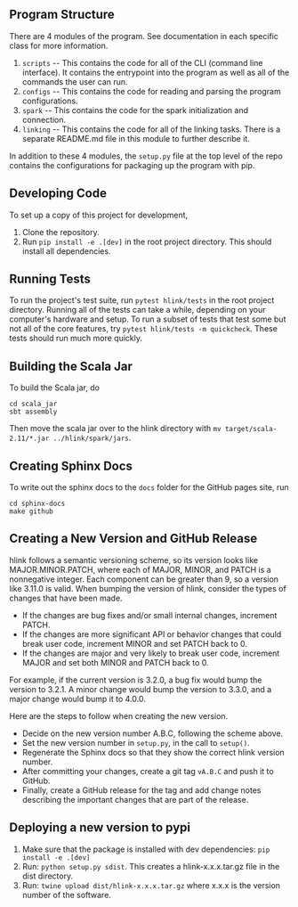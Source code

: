 
## Program Structure

There are 4 modules of the program. See documentation in each specific class for more information.

1) `scripts` -- This contains the code for all of the CLI (command line interface). It contains the entrypoint into the program as well as all of the commands the user can run. 
2) `configs` -- This contains the code for reading and parsing the program configurations.
3) `spark` -- This contains the code for the spark initialization and connection.
4) `linking` -- This contains the code for all of the linking tasks. There is a separate README.md file in this module to further describe it.

In addition to these 4 modules, the `setup.py` file at the top level of the repo contains the configurations for packaging up the program with pip.

## Developing Code
To set up a copy of this project for development,

1. Clone the repository.
2. Run `pip install -e .[dev]` in the root project directory. This should install all dependencies.

## Running Tests

To run the project's test suite, run `pytest hlink/tests` in the root project directory. Running all of the tests
can take a while, depending on your computer's hardware and setup. To run a subset of tests that test some but not
all of the core features, try `pytest hlink/tests -m quickcheck`. These tests should run much more quickly.

## Building the Scala Jar

To build the Scala jar, do

```
cd scala_jar
sbt assembly
```

Then move the scala jar over to the hlink directory with `mv target/scala-2.11/*.jar ../hlink/spark/jars`.

## Creating Sphinx Docs

To write out the sphinx docs to the `docs` folder for the GitHub pages site, run

```
cd sphinx-docs
make github
```

## Creating a New Version and GitHub Release

hlink follows a semantic versioning scheme, so its version looks like MAJOR.MINOR.PATCH, where
each of MAJOR, MINOR, and PATCH is a nonnegative integer. Each component can be greater than
9, so a version like 3.11.0 is valid. When bumping the version of hlink, consider the types of
changes that have been made.

- If the changes are bug fixes and/or small internal changes, increment PATCH.
- If the changes are more significant API or behavior changes that could break user code,
increment MINOR and set PATCH back to 0.
- If the changes are major and very likely to break user code, increment MAJOR and set
both MINOR and PATCH back to 0.

For example, if the current version is 3.2.0, a bug fix would bump the version to 3.2.1.
A minor change would bump the version to 3.3.0, and a major change would bump it to 4.0.0.

Here are the steps to follow when creating the new version.

- Decide on the new version number A.B.C, following the scheme above.
- Set the new version number in `setup.py`, in the call to `setup()`.
- Regenerate the Sphinx docs so that they show the correct hlink version number.
- After committing your changes, create a git tag `vA.B.C` and push it to GitHub.
- Finally, create a GitHub release for the tag and add change notes describing the important
changes that are part of the release.

## Deploying a new version to pypi

1) Make sure that the package is installed with dev dependencies: `pip install -e .[dev]`
1) Run: `python setup.py sdist`. This creates a hlink-x.x.x.tar.gz file in the dist directory.
2) Run: `twine upload dist/hlink-x.x.x.tar.gz` where x.x.x is the version number of the software.
